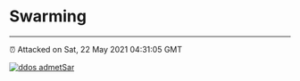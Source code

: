 # Swarming
---
⏰ Attacked on Sat, 22 May 2021 04:31:05 GMT

[![ddos admetSar](https://github.com/kotori-y/swarming/actions/workflows/main.yml/badge.svg)](https://github.com/kotori-y/swarming/actions/workflows/main.yml)

